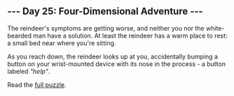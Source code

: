 ## --- Day 25: Four-Dimensional Adventure ---
The reindeer's symptoms are getting worse, and neither you nor the white-bearded man have a solution. At least the reindeer has a warm place to rest: a small bed near where you're sitting.

As you reach down, the reindeer looks up at you, accidentally bumping a button on your wrist-mounted device with its nose in the process - a button labeled *"help"*.

Read the [full puzzle](https://adventofcode.com/2018/day/25).